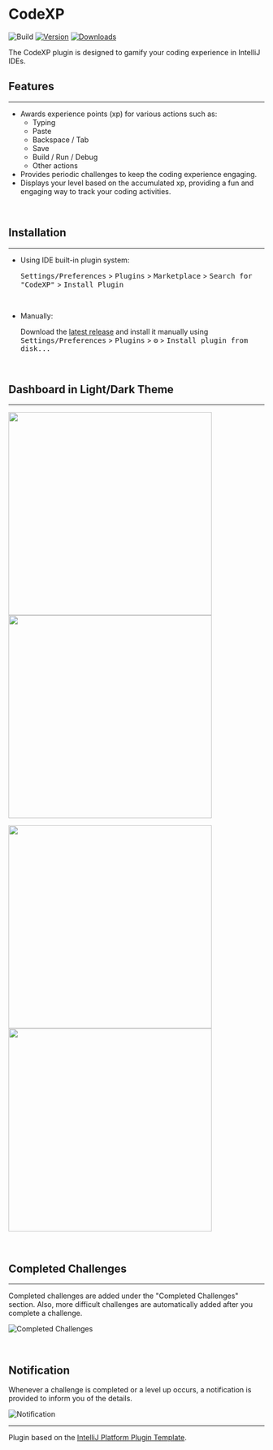 # CodeXP

![Build](https://github.com/ILoveGameCoding/intellij-codexp/workflows/Build/badge.svg)
[![Version](https://img.shields.io/jetbrains/plugin/v/21896-codexp.svg)](https://plugins.jetbrains.com/plugin/21896-codexp)
[![Downloads](https://img.shields.io/jetbrains/plugin/d/21896-codexp.svg)](https://plugins.jetbrains.com/plugin/21896-codexp)

<!-- Plugin description -->
The CodeXP plugin is designed to gamify your coding experience in IntelliJ IDEs. 

## Features

---

- Awards experience points (xp) for various actions such as:
  - Typing
  - Paste
  - Backspace / Tab
  - Save
  - Build / Run / Debug
  - Other actions
- Provides periodic challenges to keep the coding experience engaging.
- Displays your level based on the accumulated xp, providing a fun and engaging way to track your coding activities.
<!-- Plugin description end -->

<br>

## Installation

---

- Using IDE built-in plugin system:

  <kbd>Settings/Preferences</kbd> > <kbd>Plugins</kbd> > <kbd>Marketplace</kbd> > <kbd>Search for "CodeXP"</kbd> >
  <kbd>Install Plugin</kbd>

  <br>

- Manually:

  Download the [latest release](https://github.com/ILoveGameCoding/intellij-codexp/releases/latest) and install it manually using
  <kbd>Settings/Preferences</kbd> > <kbd>Plugins</kbd> > <kbd>⚙️</kbd> > <kbd>Install plugin from disk...</kbd>

<br>

## Dashboard in Light/Dark Theme

---

<p float="left">
  <img src="https://github.com/ILoveGameCoding/intellij-codexp/blob/main/images/dashboard_light_1.png" width="400" />
  <img src="https://github.com/ILoveGameCoding/intellij-codexp/blob/main/images/dashboard_light_2.png" width="400" />
</p>
<p float="left">
  <img src="https://github.com/ILoveGameCoding/intellij-codexp/blob/main/images/dashboard_dark_1.png" width="400" />
  <img src="https://github.com/ILoveGameCoding/intellij-codexp/blob/main/images/dashboard_dark_2.png" width="400" />
</p>

<br>

## Completed Challenges

---

Completed challenges are added under the "Completed Challenges" section. Also, more difficult challenges are automatically added after you complete a challenge.

![Completed Challenges](https://github.com/ILoveGameCoding/intellij-codexp/blob/main/images/completed_challenges.png)

<br>

## Notification
Whenever a challenge is completed or a level up occurs, a notification is provided to inform you of the details.

![Notification](https://github.com/ILoveGameCoding/intellij-codexp/blob/main/images/notification.jpg")

---
Plugin based on the [IntelliJ Platform Plugin Template][template].

[template]: https://github.com/JetBrains/intellij-platform-plugin-template
[docs:plugin-description]: https://plugins.jetbrains.com/docs/intellij/plugin-user-experience.html#plugin-description-and-presentation